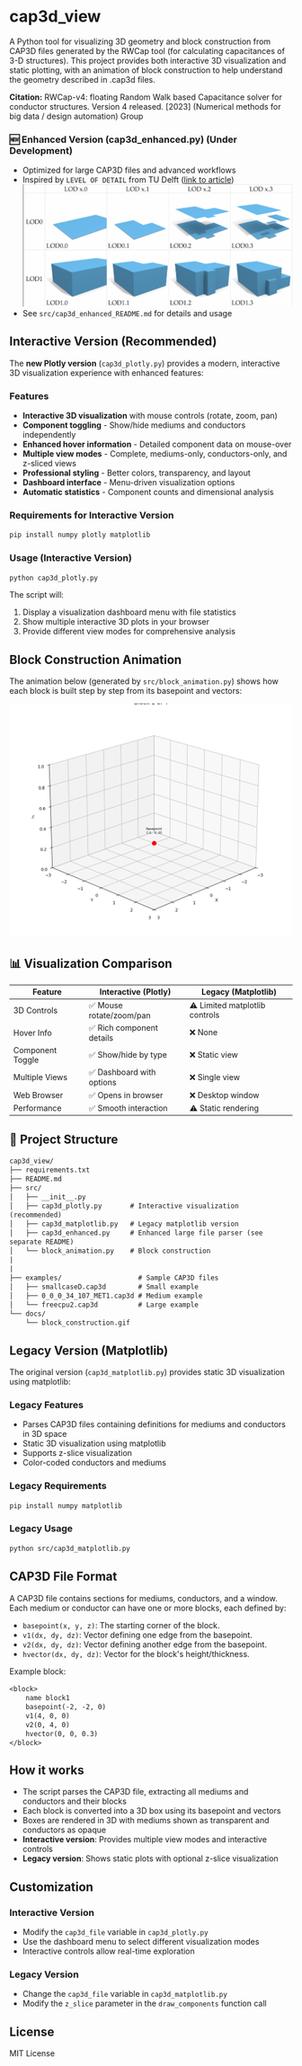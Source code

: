 # cap3d_view

A Python tool for visualizing 3D geometry and block construction from CAP3D files generated by the RWCap tool (for calculating capacitances of 3-D structures). This project provides both interactive 3D visualization and static plotting, with an animation of block construction to help understand the geometry described in .cap3d files.

**Citation:**
RWCap-v4: floating Random Walk based Capacitance solver for conductor structures. Version 4 released. [2023] (Numerical methods for big data / design automation) Group

### 🆕 Enhanced Version (cap3d_enhanced.py) (Under Development)
- Optimized for large CAP3D files and advanced workflows
- Inspired by `LEVEL OF DETAIL` from TU Delft ([link to article](https://osmbuildings.org/blog/2018-02-28_level_of_detail/)) ![LOD](docs/image.png)
- See `src/cap3d_enhanced_README.md` for details and usage

## Interactive Version (Recommended)

The **new Plotly version** (`cap3d_plotly.py`) provides a modern, interactive 3D visualization experience with enhanced features:

### Features
- **Interactive 3D visualization** with mouse controls (rotate, zoom, pan)
- **Component toggling** - Show/hide mediums and conductors independently
- **Enhanced hover information** - Detailed component data on mouse-over
- **Multiple view modes** - Complete, mediums-only, conductors-only, and z-sliced views
- **Professional styling** - Better colors, transparency, and layout
- **Dashboard interface** - Menu-driven visualization options
- **Automatic statistics** - Component counts and dimensional analysis

### Requirements for Interactive Version
```bash
pip install numpy plotly matplotlib
```

### Usage (Interactive Version)
```bash
python cap3d_plotly.py
```

The script will:
1. Display a visualization dashboard menu with file statistics
2. Show multiple interactive 3D plots in your browser
3. Provide different view modes for comprehensive analysis

## Block Construction Animation
The animation below (generated by `src/block_animation.py`) shows how each block is built step by step from its basepoint and vectors:

![Block Construction Animation](docs/block_construction.gif)

## 📊 Visualization Comparison

| Feature | Interactive (Plotly) | Legacy (Matplotlib) |
|---------|---------------------|-------------------|
| 3D Controls | ✅ Mouse rotate/zoom/pan | ⚠️ Limited matplotlib controls |
| Hover Info | ✅ Rich component details | ❌ None |
| Component Toggle | ✅ Show/hide by type | ❌ Static view |
| Multiple Views | ✅ Dashboard with options | ❌ Single view |
| Web Browser | ✅ Opens in browser | ❌ Desktop window |
| Performance | ✅ Smooth interaction | ⚠️ Static rendering |

## 📂 Project Structure

```
cap3d_view/
├── requirements.txt          
├── README.md                  
├── src/                      
│   ├── __init__.py         
│   ├── cap3d_plotly.py       # Interactive visualization (recommended)
│   ├── cap3d_matplotlib.py   # Legacy matplotlib version
│   ├── cap3d_enhanced.py     # Enhanced large file parser (see separate README)
│   └── block_animation.py    # Block construction 
|
|
├── examples/                   # Sample CAP3D files
│   ├── smallcaseD.cap3d        # Small example
│   ├── 0_0_0_34_107_MET1.cap3d # Medium example  
│   └── freecpu2.cap3d          # Large example
└── docs/                      
    └── block_construction.gif 
```

## Legacy Version (Matplotlib)

The original version (`cap3d_matplotlib.py`) provides static 3D visualization using matplotlib:

### Legacy Features
- Parses CAP3D files containing definitions for mediums and conductors in 3D space
- Static 3D visualization using matplotlib
- Supports z-slice visualization
- Color-coded conductors and mediums

### Legacy Requirements
```bash
pip install numpy matplotlib
```

### Legacy Usage
```bash
python src/cap3d_matplotlib.py
```

## CAP3D File Format

A CAP3D file contains sections for mediums, conductors, and a window. Each medium or conductor can have one or more blocks, each defined by:

- `basepoint(x, y, z)`: The starting corner of the block.
- `v1(dx, dy, dz)`: Vector defining one edge from the basepoint.
- `v2(dx, dy, dz)`: Vector defining another edge from the basepoint.
- `hvector(dx, dy, dz)`: Vector for the block's height/thickness.

Example block:

```
<block>
    name block1
    basepoint(-2, -2, 0)
    v1(4, 0, 0)
    v2(0, 4, 0)
    hvector(0, 0, 0.3)
</block>
```

## How it works

- The script parses the CAP3D file, extracting all mediums and conductors and their blocks
- Each block is converted into a 3D box using its basepoint and vectors
- Boxes are rendered in 3D with mediums shown as transparent and conductors as opaque
- **Interactive version**: Provides multiple view modes and interactive controls
- **Legacy version**: Shows static plots with optional z-slice visualization

## Customization

### Interactive Version
- Modify the `cap3d_file` variable in `cap3d_plotly.py`
- Use the dashboard menu to select different visualization modes
- Interactive controls allow real-time exploration

### Legacy Version
- Change the `cap3d_file` variable in `cap3d_matplotlib.py`
- Modify the `z_slice` parameter in the `draw_components` function call

## License

MIT License
